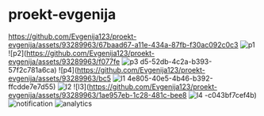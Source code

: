 # proekt-evgenija

https://github.com/Evgenija123/proekt-evgenija/assets/93289963/67baad67-a11e-434a-87fb-f30ac092c0c3
![p1](https://github.com/Evgenija123/proekt-evgenija/assets/93289963/3094dd78-7027-478c-97e4-d656a32b1e46)
![p2](https://github.com/Evgenija123/proekt-evgenija/assets/93289963/f077fe
![p3](https://github.com/Evgenija123/proekt-evgenija/assets/93289963/1d64b9af-001b-49e3-aa7d-695e44ac28f1)
d5-52db-4c2a-b393-57f2c781a6ca)
![p4](https://github.com/Evgenija123/proekt-evgenija/assets/93289963/bc5
![l1](https://github.com/Evgenija123/proekt-evgenija/assets/93289963/cc4eb276-db79-4a5f-9864-025e6b9e343d)
4e805-40e5-4b46-b392-ffcdde7e7d55)
![l2](https://github.com/Evgenija123/proekt-evgenija/assets/93289963/f7b40231-038b-400f-97aa-b550920bc3f3)
![l3](https://github.com/Evgenija123/proekt-evgenija/assets/93289963/1ae957eb-1c28-481c-bee8
![l4](https://github.com/Evgenija123/proekt-evgenija/assets/93289963/678f6249-01dc-4f9a-9d90-1e5c36079064)
-c043bf7cef4b)
![notification](https://github.com/Evgenija123/proekt-evgenija/assets/93289963/2ee9e352-54ec-4154-99a0-09fd5a63276b)
![analytics](https://github.com/Evgenija123/proekt-evgenija/assets/93289963/8c299dc2-a42e-4684-9645-f3888765ef90)


 

